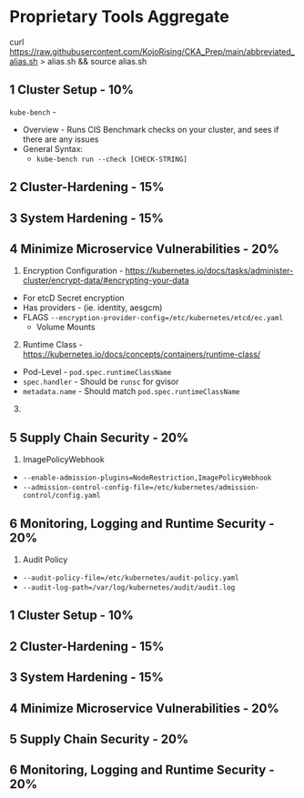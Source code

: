 # Proprietary Tools Aggregate

curl https://raw.githubusercontent.com/KojoRising/CKA_Prep/main/abbreviated_alias.sh > alias.sh && source alias.sh

## 1 Cluster Setup - 10%
`kube-bench` -
- Overview - Runs CIS Benchmark checks on your cluster, and sees if there are any issues
- General Syntax:
  - `kube-bench run --check [CHECK-STRING]`

## 2 Cluster-Hardening - 15%

## 3 System Hardening - 15%

## 4 Minimize Microservice Vulnerabilities - 20%
1) Encryption Configuration - https://kubernetes.io/docs/tasks/administer-cluster/encrypt-data/#encrypting-your-data
- For etcD Secret encryption
- Has providers - (ie. identity, aesgcm)
- FLAGS
  `--encryption-provider-config=/etc/kubernetes/etcd/ec.yaml`
  - Volume Mounts
2) Runtime Class - https://kubernetes.io/docs/concepts/containers/runtime-class/
- Pod-Level - `pod.spec.runtimeClassName`
- `spec.handler` - Should be `runsc` for gvisor
- `metadata.name` - Should match `pod.spec.runtimeClassName`

3) 
## 5 Supply Chain Security - 20%
1) ImagePolicyWebhook
- `--enable-admission-plugins=NodeRestriction,ImagePolicyWebhook`
- `--admission-control-config-file=/etc/kubernetes/admission-control/config.yaml`
## 6 Monitoring, Logging and Runtime Security - 20%
1) Audit Policy
- `--audit-policy-file=/etc/kubernetes/audit-policy.yaml` 
- `--audit-log-path=/var/log/kubernetes/audit/audit.log`



## 1 Cluster Setup - 10%

## 2 Cluster-Hardening - 15%

## 3 System Hardening - 15%

## 4 Minimize Microservice Vulnerabilities - 20%

## 5 Supply Chain Security - 20%

## 6 Monitoring, Logging and Runtime Security - 20%
